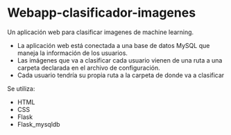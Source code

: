 # Webapp-clasificador-imagenes
 Un aplicación web para clasificar imagenes de machine learning.

- La aplicación web está conectada a una base de datos MySQL que maneja la información de los usuarios.
- Las imágenes que va a clasificar cada usuario vienen de una ruta a una carpeta declarada en el archivo de configuración.
- Cada usuario tendría su propia ruta a la carpeta de donde va a clasificar

Se utiliza:
- HTML
- CSS
- Flask
- Flask_mysqldb

